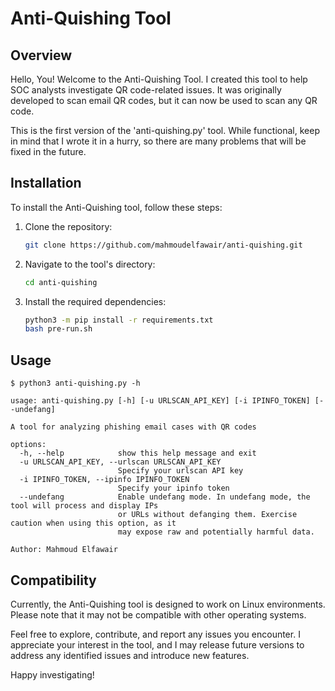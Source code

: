 # Anti-Quishing Tool

## Overview

Hello, You! Welcome to the Anti-Quishing Tool. I created this tool to help SOC analysts investigate QR code-related issues. It was originally developed to scan email QR codes, but it can now be used to scan any QR code.


This is the first version of the 'anti-quishing.py' tool. While functional, keep in mind that I wrote it in a hurry, so there are many problems that will be fixed in the future.

## Installation

To install the Anti-Quishing tool, follow these steps:

1. Clone the repository:

    ```bash
    git clone https://github.com/mahmoudelfawair/anti-quishing.git
    ```

2. Navigate to the tool's directory:

    ```bash
    cd anti-quishing
    ```

3. Install the required dependencies:

    ```bash
    python3 -m pip install -r requirements.txt
    bash pre-run.sh
    ```
## Usage 
```
$ python3 anti-quishing.py -h
        
usage: anti-quishing.py [-h] [-u URLSCAN_API_KEY] [-i IPINFO_TOKEN] [--undefang]

A tool for analyzing phishing email cases with QR codes

options:
  -h, --help            show this help message and exit
  -u URLSCAN_API_KEY, --urlscan URLSCAN_API_KEY
                        Specify your urlscan API key
  -i IPINFO_TOKEN, --ipinfo IPINFO_TOKEN
                        Specify your ipinfo token
  --undefang            Enable undefang mode. In undefang mode, the tool will process and display IPs
                        or URLs without defanging them. Exercise caution when using this option, as it
                        may expose raw and potentially harmful data.

Author: Mahmoud Elfawair

```

## Compatibility

Currently, the Anti-Quishing tool is designed to work on Linux environments. Please note that it may not be compatible with other operating systems.

Feel free to explore, contribute, and report any issues you encounter. I appreciate your interest in the tool, and I may release future versions to address any identified issues and introduce new features.

Happy investigating!

